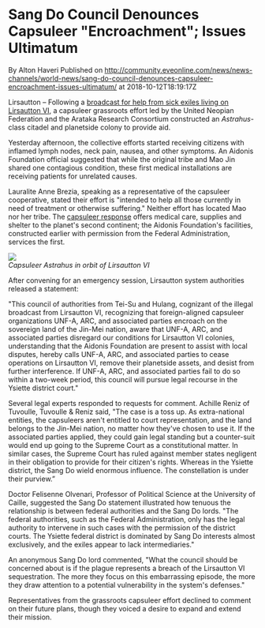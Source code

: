 #  Sang Do Council Denounces Capsuleer "Encroachment"; Issues Ultimatum
By Alton Haveri
Published on http://community.eveonline.com/news/news-channels/world-news/sang-do-council-denounces-capsuleer-encroachment-issues-ultimatum/ at 2018-10-12T18:19:17Z

Lirsautton – Following a [broadcast for help from sick exiles living on Lirsautton VI](https://community.eveonline.com/news/news-channels/world-news/cursed-exiles-hijack-broadcast-beg-forgiveness/), a capsuleer grassroots effort led by the United Neopian Federation and the Arataka Research Consortium constructed an _Astrahus_-class citadel and planetside colony to provide aid.

Yesterday afternoon, the collective efforts started receiving citizens with inflamed lymph nodes, neck pain, nausea, and other symptoms. An Aidonis Foundation official suggested that while the original tribe and Mao Jin shared one contagious condition, these first medical installations are receiving patients for unrelated causes.

Lauralite Anne Brezia, speaking as a representative of the capsuleer cooperative, stated their effort is "intended to help all those currently in need of treatment or otherwise suffering." Neither effort has located Mao nor her tribe. The [capsuleer response](https://forums.eveonline.com/t/unf-a-humanitarian-aid-lirsautton-vi-medical-response/111774) offers medical care, supplies and shelter to the planet's second continent; the Aidonis Foundation's facilities, constructed earlier with permission from the Federal Administration, services the first.

![](https://web.ccpgamescdn.com/fiction/eveonline/worldnews/images/Lirsautton_astrahus.png)  
_Capsuleer Astrahus in orbit of Lirsautton VI_

After convening for an emergency session, Lirsautton system authorities released a statement:

"This council of authorities from Tei-Su and Hulang, cognizant of the illegal broadcast from Lirsautton VI, recognizing that foreign-aligned capsuleer organizations UNF-A, ARC, and associated parties encroach on the sovereign land of the Jin-Mei nation, aware that UNF-A, ARC, and associated parties disregard our conditions for Lirsautton VI colonies, understanding that the Aidonis Foundation are present to assist with local disputes, hereby calls UNF-A, ARC, and associated parties to cease operations on Lirsautton VI, remove their planetside assets, and desist from further interference. If UNF-A, ARC, and associated parties fail to do so within a two-week period, this council will pursue legal recourse in the Ysiette district court."

Several legal experts responded to requests for comment. Achille Reniz of Tuvoulle, Tuvoulle & Reniz said, "The case is a toss up. As extra-national entities, the capsuleers aren't entitled to court representation, and the land belongs to the Jin-Mei nation, no matter how they've chosen to use it. If the associated parties applied, they could gain legal standing but a counter-suit would end up going to the Supreme Court as a constitutional matter. In similar cases, the Supreme Court has ruled against member states negligent in their obligation to provide for their citizen's rights. Whereas in the Ysiette district, the Sang Do wield enormous influence. The constellation is under their purview.”

Doctor Felisenne Olvenari, Professor of Political Science at the University of Caille, suggested the Sang Do statement illustrated how tenuous the relationship is between federal authorities and the Sang Do lords. "The federal authorities, such as the Federal Administration, only has the legal authority to intervene in such cases with the permission of the district courts. The Ysiette federal district is dominated by Sang Do interests almost exclusively, and the exiles appear to lack intermediaries."

An anonymous Sang Do lord commented, "What the council should be concerned about is if the plague represents a breach of the Lirsautton VI sequestration. The more they focus on this embarrassing episode, the more they draw attention to a potential vulnerability in the system's defenses."

Representatives from the grassroots capsuleer effort declined to comment on their future plans, though they voiced a desire to expand and extend their mission.

